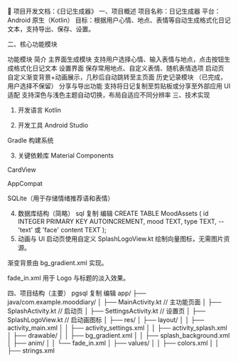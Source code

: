 📘 项目开发文档：《日记生成器》
一、项目概述
项目名称：日记生成器
平台：Android 原生（Kotlin）
目标：根据用户心情、地点、表情等自动生成格式化日记文本，支持导出、保存、设置。

二、核心功能模块

功能模块	简介
主界面生成模块	支持用户选择心情、输入表情与地点，点击按钮生成格式化日记文本
设置界面	保存常用地点、自定义表情、随机表情选项
启动页	自定义渐变背景+动画展示，几秒后自动跳转至主页面
历史记录模块	（已完成，用户选择不保留）
分享与导出功能	支持将日记复制至剪贴板或分享至外部应用
UI 适配	支持深色与浅色主题自动切换，布局自适应不同分辨率
三、技术实现
1. 开发语言
   Kotlin

2. 开发工具
   Android Studio

Gradle 构建系统

3. 关键依赖库
   Material Components

CardView

AppCompat

SQLite（用于存储情绪推荐语和表情）

4. 数据库结构（简略）
   sql
   复制
   编辑
   CREATE TABLE MoodAssets (
   id INTEGER PRIMARY KEY AUTOINCREMENT,
   mood TEXT,
   type TEXT,         -- 'text' 或 'face'
   content TEXT
   );
5. 动画与 UI
   启动页使用自定义 SplashLogoView.kt 绘制向量图标，无需图片资源。

渐变背景由 bg_gradient.xml 实现。

fade_in.xml 用于 Logo 与标题的淡入效果。

四、项目结构（主要）
pgsql
复制
编辑
app/
├── java/com.example.mooddiary/
│   ├── MainActivity.kt             // 主功能页面
│   ├── SplashActivity.kt          // 启动页
│   ├── SettingsActivity.kt        // 设置页
│   ├── SplashLogoView.kt          // 启动画图标
│
├── res/
│   ├── layout/
│   │   ├── activity_main.xml
│   │   ├── activity_settings.xml
│   │   ├── activity_splash.xml
│   ├── drawable/
│   │   ├── bg_gradient.xml
│   │   ├── splash_background.xml
│   ├── anim/
│   │   └── fade_in.xml
│   ├── values/
│   │   ├── colors.xml
│   │   ├── strings.xml
